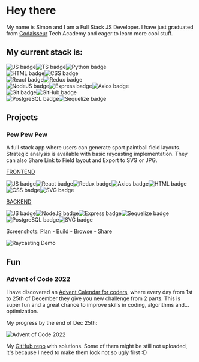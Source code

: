 # Hey there

My name is Simon and I am a Full Stack JS Developer. I have just graduated from [Codaisseur](http://www.codaisseur.com) Tech Academy and eager to learn more cool stuff.

## My current stack is:
<img src="https://img.shields.io/badge/JavaScript-badge?color=fff&logo=javascript&style=for-the-badge" alt="JS badge"/><img src="https://img.shields.io/badge/TypeScript-badge?color=fff&logo=typescript&style=for-the-badge" alt="TS badge"/><img src="https://img.shields.io/badge/Python-badge?color=fff&logo=python&style=for-the-badge" alt="Python badge"/><br/>
<img src="https://img.shields.io/badge/HTML-badge?color=fff&logo=html5&style=for-the-badge" alt="HTML badge"/><img src="https://img.shields.io/badge/CSS-badge?color=fff&logo=css3&style=for-the-badge&logoColor=blue" alt="CSS badge"/><br/>
<img src="https://img.shields.io/badge/React-badge?color=fff&logo=react&style=for-the-badge&logoColor=blue" alt="React badge"/><img src="https://img.shields.io/badge/Redux-badge?color=fff&logo=redux&style=for-the-badge&logoColor=purple" alt="Redux badge"/><br/>
<img src="https://img.shields.io/badge/Node.JS-badge?color=fff&logo=nodedotjs&style=for-the-badge" alt="NodeJS badge"/><img src="https://img.shields.io/badge/Express-badge?color=fff&logo=express&style=for-the-badge&logoColor=000" alt="Express badge"/><img src="https://img.shields.io/badge/Axios-badge?color=fff&logo=axios&style=for-the-badge&logoColor=000" alt="Axios badge"/><br/>
<img src="https://img.shields.io/badge/Git-badge?color=fff&logo=git&style=for-the-badge" alt="Git badge"/><img src="https://img.shields.io/badge/GitHub-badge?color=fff&logo=github&style=for-the-badge&logoColor=000" alt="GitHub badge"/><br/>
<img src="https://img.shields.io/badge/PostgreSQL-badge?color=fff&logo=postgresql&style=for-the-badge&logoColor=blue" alt="PostgreSQL badge"/><img src="https://img.shields.io/badge/Sequelize-badge?color=fff&logo=sequelize&style=for-the-badge" alt="Sequelize badge"/>

## Projects

### Pew Pew Pew

A full stack app where users can generate sport paintball field layouts. Strategic analysis is available with basic raycasting implementation.
They can also Share Link to Field layout and Export to SVG or JPG.

<a href="https://github.com/madz42/pbevents-front">FRONTEND</a>

<img src="https://img.shields.io/badge/JavaScript-badge?color=444&logo=javascript&style=flat-square" alt="JS badge"/><img src="https://img.shields.io/badge/React-badge?color=444&logo=react&style=flat-square" alt="React badge"/><img src="https://img.shields.io/badge/Redux-badge?color=444&logo=redux&style=flat-square" alt="Redux badge"/><img src="https://img.shields.io/badge/Axios-badge?color=444&logo=axios&style=flat-square" alt="Axios badge"/><img src="https://img.shields.io/badge/HTML-badge?color=444&logo=html5&style=flat-square&logoColor=orange" alt="HTML badge"/><img src="https://img.shields.io/badge/CSS-badge?color=444&logo=css3&style=flat-square&logoColor=blue" alt="CSS badge"/><img src="https://img.shields.io/badge/SVG-badge?color=444&logo=svg&style=flat-square" alt="SVG badge"/>

<a href="https://github.com/madz42/pbevents-back">BACKEND</a>

<img src="https://img.shields.io/badge/JavaScript-badge?color=444&logo=javascript&style=flat-square" alt="JS badge"/><img src="https://img.shields.io/badge/Node.JS-badge?color=444&logo=nodedotjs&style=flat-square" alt="NodeJS badge"/><img src="https://img.shields.io/badge/Express-badge?color=444&logo=express&style=flat-square" alt="Express badge"/><img src="https://img.shields.io/badge/Sequelize-badge?color=444&logo=sequelize&style=flat-square" alt="Sequelize badge"/><img src="https://img.shields.io/badge/PostgreSQL-badge?color=444&logo=postgresql&style=flat-square" alt="PostgreSQL badge"/><img src="https://img.shields.io/badge/SVG-badge?color=444&logo=svg&style=flat-square" alt="SVG badge"/>

Screenshots: <a href="http://paranoidreptiloid.com/img/pic4.png">Plan</a> - <a href="http://paranoidreptiloid.com/img/pic3.png">Build</a> - <a href="http://paranoidreptiloid.com/img/pic1.png">Browse</a> - <a href="http://paranoidreptiloid.com/img/pic5.png">Share</a>

<img src="http://paranoidreptiloid.com/img/pew_animate.gif" alt="Raycasting Demo"/>

## Fun

### Advent of Code 2022

I have discovered an <a href="https://adventofcode.com/2022">Advent Calendar for coders</a>, where every day from 1st to 25th of December they give you new challenge from 2 parts. This is super fun and a great chance to improve skills in coding, algorithms and... optimization.

My progress by the end of Dec 25th:

<img src="http://paranoidreptiloid.com/img/aoc2022.png#2" alt="Advent of Code 2022"/>

My <a href="https://github.com/madz42/advent2022">GitHub repo</a> with solutions. Some of them might be still not uploaded, it's because I need to make them look not so ugly first :D
